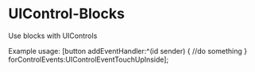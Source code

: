 UIControl-Blocks
================

Use blocks with UIControls

Example usage:
    [button addEventHandler:^(id sender) {
        //do something
    } forControlEvents:UIControlEventTouchUpInside];